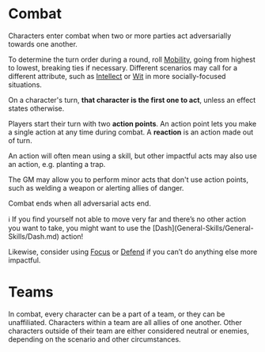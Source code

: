 # Combat

Characters enter combat when two or more parties act adversarially towards one another.

To determine the turn order during a round, roll [Mobility](Attributes/Attributes/Mobility.md), going from highest to lowest, breaking ties if necessary. Different scenarios may call for a different attribute, such as [Intellect](Attributes/Attributes/Intellect.md) or [Wit](Attributes/Attributes/Wit.md) in more socially-focused situations.

On a character's turn, **that character is the first one to act**, unless an effect states otherwise.

Players start their turn with two **action points**. An action point lets you make a single action at any time during combat. A **reaction** is an action made out of turn.

An action will often mean using a skill, but other impactful acts may also use an action, e.g. planting a trap.

The GM may allow you to perform minor acts that don't use action points, such as welding a weapon or alerting allies of danger.

Combat ends when all adversarial acts end.

<aside>
ℹ️ If you find yourself not able to move very far and there’s no other action you want to take, you might want to use the [Dash](General-Skills/General-Skills/Dash.md) action!

Likewise, consider using [Focus](General-Skills/General-Skills/Focus.md) or [Defend](General-Skills/General-Skills/Defend.md) if you can’t do anything else more impactful.

</aside>

# Teams

In combat, every character can be a part of a team, or they can be unaffiliated. Characters within a team are all allies of one another. Other characters outside of their team are either considered neutral or enemies, depending on the scenario and other circumstances.